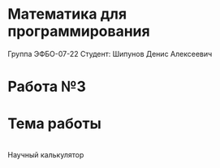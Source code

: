 # Математика для программирования
Группа ЭФБО-07-22
Студент: Шипунов Денис Алексеевич
# Работа №3
# Тема работы
<br>Научный калькулятор<br>
